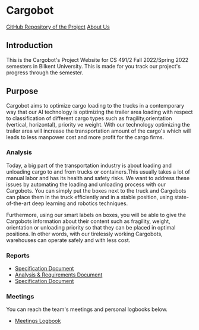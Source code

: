 # Cargobot

<a href="https://github.com/Cargobot-Project/cargobot">GitHub Repository of the Project</a>
<a href="https://cargobot-project.github.io/CargobotWebsite/AboutUs">About Us</a>

## Introduction 
This is the Cargobot's Project Website for CS 491/2 Fall 2022/Spring 2022 semesters in Bilkent University. This is made for you track our project's progress through the semester.

## Purpose 
Cargobot aims to optimize cargo loading to the trucks in a contemporary way that our AI technology is optimizing the trailer area loading with respect to classification of different cargo types such as fragility,orientation (vertical, horizontal), priority ve weight. With our technology optimizing the trailer area will increase the transportation amount of the cargo's which will leads to less manpower cost and more profit for the cargo firms.

### Analysis

Today, a big part of the transportation industry is about loading and unloading cargo to and from trucks or containers.This usually takes a lot of manual labor and has its health and safety risks. We want to address these issues by automating the loading and unloading process with our Cargobots. You can simply put the boxes next to the truck and Cargobots can place them in the truck efficiently and in a stable position, using state-of-the-art deep learning and robotics techniques.

Furthermore, using our smart labels on boxes, you will be able to give the Cargobots information about their content such as fragility, weight, orientation or unloading priority so that they can be placed in optimal positions. In other words, with our tirelessly working Cargobots, warehouses can operate safely and with less cost.
### Reports 
* <a href="https://drive.google.com/file/d/1nkh3GqsXFPHH6GraikUclmELni8pfWpM/view?usp=sharing">Specification Document</a>
* <a href="https://drive.google.com/file/d/1T6ZUVc6eB6ezl-exVewEgYSwAYPuQvH4/view?usp=sharing">Analysis & Requirements Document</a>
* <a href="https://drive.google.com/file/d/13_ZsC5HPezpRIO-_O0CDOf2xjrQkFk_u/view?usp=sharing">Specification Document</a>
  

### Meetings

You can reach the team's meetings and personal logbooks below. 

* <a href="https://cargobot-project.github.io/Cargobot/MeetingsLogbook">Meetings Logbook</a>

